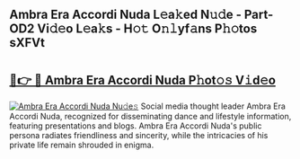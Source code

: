 ## Ambra Era Accordi Nuda L𝚎a𝚔ed N𝚞𝚍e - Part-OD2 Vi𝚍𝚎o L𝚎a𝚔s - H𝚘𝚝 O𝚗𝚕yf𝚊ns P𝚑𝚘tos sXFVt

# <h2><a href="http://kf7voyn.oniu.top/?m=Ambra+Era+Accordi+Nuda">🔗👉 🔴 Ambra Era Accordi Nuda P𝚑ot𝚘𝚜 V𝚒d𝚎o</a></h2>

[![Ambra Era Accordi Nuda Nu𝚍e𝚜](https://i.imgur.com/0qMVB7G.gif)](http://kf7voyn.oniu.top/?m=Ambra+Era+Accordi+Nuda)
Social media thought leader Ambra Era Accordi Nuda, recognized for disseminating dance and lifestyle information, featuring presentations and blogs. Ambra Era Accordi Nuda's public persona radiates friendliness and sincerity, while the intricacies of his private life remain shrouded in enigma.  
